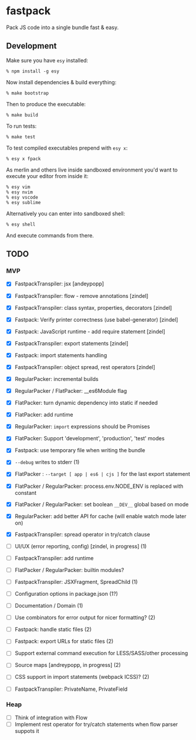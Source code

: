 # fastpack

Pack JS code into a single bundle fast & easy.

## Development

Make sure you have `esy` installed:

    % npm install -g esy

Now install dependencies & build everything:

    % make bootstrap

Then to produce the executable:

    % make build

To run tests:

    % make test

To test compiled executables prepend with `esy x`:

    % esy x fpack

As merlin and others live inside sandboxed environment you'd want to execute
your editor from inside it:

    % esy vim
    % esy nvim
    % esy vscode
    % esy sublime

Alternatively you can enter into sandboxed shell:

    % esy shell

And execute commands from there.

## TODO

### MVP

- [x] FastpackTranspiler: jsx [andeypopp]
- [x] FastpackTranspiler: flow - remove annotations [zindel]
- [x] FastpackTranspiler: class syntax, properties, decorators [zindel]
- [x] Fastpack: Verify printer correctness (use babel-generator) [zindel]
- [x] Fastpack: JavaScript runtime - add require statement [zindel]
- [x] FastpackTranspiler: export statements [zindel]
- [x] Fastpack: import statements handling
- [x] FastpackTranspiler: object spread, rest operators [zindel]
- [x] RegularPacker: incremental builds
- [x] RegularPacker / FlatPacker: __es6Module flag
- [x] FlatPacker: turn dynamic dependency into static if needed
- [x] FlatPacker: add runtime
- [x] RegularPacker: `import` expressions should be Promises
- [x] FlatPacker: Support 'development', 'production', 'test' modes
- [x] Fastpack: use temporary file when writing the bundle
- [x] `--debug` writes to stderr (1)
- [x] FlatPacker : `--target [ app | es6 | cjs ]` for the last export statement
- [x] FlatPacker / RegularPacker: process.env.NODE_ENV is replaced with constant
- [x] FlatPacker / RegularPacker: set boolean `__DEV__` global based on mode
- [x] RegularPacker: add better API for cache (will enable watch mode later on)
- [x] FastpackTranspiler: spread operator in try/catch clause

- [ ] UI/UX (error reporting, config) [zindel, in progress] (1)
- [ ] FastpackTranspiler: add runtime
- [ ] FlatPacker / RegularPacker: builtin modules?
- [ ] FastpackTranspiler: JSXFragment, SpreadChild (1)
- [ ] Configuration options in package.json (1?)
- [ ] Documentation / Domain (1)

- [ ] Use combinators for error output for nicer formatting? (2)
- [ ] Fastpack: handle static files (2)
- [ ] Fastpack: export URLs for static files (2)
- [ ] Support external command execution for LESS/SASS/other processing
- [ ] Source maps [andreypopp, in progress] (2)
- [ ] CSS support in import statements (webpack ICSS)? (2)
- [ ] FastpackTranspiler: PrivateName, PrivateField

### Heap

- [ ] Think of integration with Flow
- [ ] Implement rest operator for try/catch statements when flow parser suppots it
